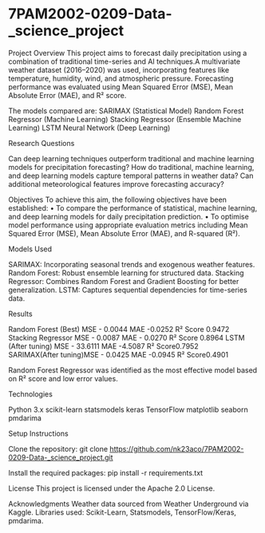 # 7PAM2002-0209-Data-_science_project

Project Overview
This project aims to forecast daily precipitation using a combination of traditional time-series  and AI techniques.A multivariate weather dataset (2016–2020) was used, incorporating features like temperature, humidity, wind, and atmospheric pressure. Forecasting performance was evaluated using Mean Squared Error (MSE), Mean Absolute Error (MAE), and R² score.

The models compared are:
SARIMAX (Statistical Model)
Random Forest Regressor (Machine Learning)
Stacking Regressor (Ensemble Machine Learning)
LSTM Neural Network (Deep Learning)

Research Questions

Can deep learning techniques outperform traditional and machine learning models for precipitation forecasting?
How do traditional, machine learning, and deep learning models capture temporal patterns in weather data?
Can additional meteorological features improve forecasting accuracy?

Objectives
To achieve this aim, the following objectives have been established:
•	To compare the performance of statistical, machine learning, and deep learning models for daily precipitation prediction.
•	To optimise model performance using appropriate evaluation metrics including Mean Squared Error (MSE), Mean Absolute Error (MAE), and R-squared (R²).


 Models Used
 
SARIMAX: Incorporating seasonal trends and exogenous weather features.
Random Forest: Robust ensemble learning for structured data.
Stacking Regressor: Combines Random Forest and Gradient Boosting for better generalization.
LSTM: Captures sequential dependencies for time-series data.

 Results
             	
 Random Forest (Best) MSE  - 0.0044  MAE	-0.0252   R² Score	0.9472  
 Stacking Regressor	  MSE  - 0.0087	 MAE	- 0.0270	 R² Score  0.8964 
 LSTM (After tuning)	 MSE  - 33.6111	MAE	-4.5087   R² Score0.7952  
 SARIMAX(After tuning)MSE  - 0.0425 	MAE	-0.0945   R² Score0.4901 

 Random Forest Regressor was identified as the most effective model based on R² score and low error values.

Technologies

Python 3.x
scikit-learn
statsmodels
keras 
TensorFlow
matplotlib 
seaborn
pmdarima

Setup Instructions

Clone the repository:
git clone https://github.com/nk23aco/7PAM2002-0209-Data-_science_project.git

Install the required packages:
pip install -r requirements.txt

 License
This project is licensed under the Apache 2.0 License.

Acknowledgments
Weather data sourced from Weather Underground via Kaggle.
Libraries used: Scikit-Learn, Statsmodels, TensorFlow/Keras, pmdarima.


